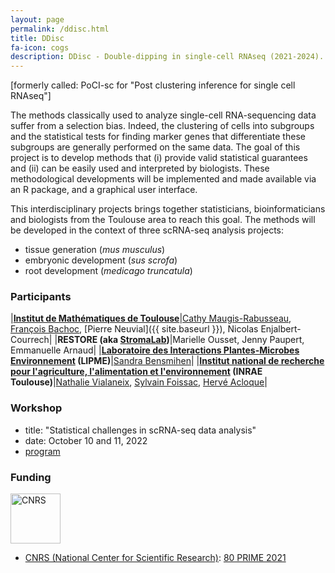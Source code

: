 ```yaml
---
layout: page
permalink: /ddisc.html
title: DDisc
fa-icon: cogs
description: DDisc - Double-dipping in single-cell RNAseq (2021-2024).
---
```


[formerly called: PoCI-sc for "Post clustering inference for single cell RNAseq"]

The methods classically used to analyze single-cell RNA-sequencing data suffer from a selection bias. Indeed, the clustering of cells into subgroups and the statistical tests for finding marker genes that differentiate these subgroups are generally performed on the same data. The goal of this project is to develop methods that (i) provide valid statistical guarantees and (ii) can be easily used and interpreted by biologists. These methodological developments will be implemented and made available via an R package, and a graphical user interface. 

This interdisciplinary projects brings together statisticians, bioinformaticians and biologists from the Toulouse area to reach this goal. The methods will be developed in the context of three scRNA-seq analysis projects:
- tissue generation (*mus musculus*)
- embryonic development (*sus scrofa*)
- root development (*medicago truncatula*)


### Participants

|**[Institut de Mathématiques de Toulouse](https://www.math.univ-toulouse.fr/)**|[Cathy Maugis-Rabusseau](http://perso.math.univ-toulouse.fr/maugis/), [François Bachoc](https://www.math.univ-toulouse.fr/~fbachoc/), [Pierre Neuvial]({{ site.baseurl }}), Nicolas Enjalbert-Courrech|
|**RESTORE (aka [StromaLab](https://www.stromalab.fr/))**|Marielle Ousset, Jenny Paupert, Emmanuelle Arnaud|
|**[Laboratoire des Interactions Plantes-Microbes Environnement](https://www6.toulouse.inrae.fr/lipm/Presentation) (LIPME)**|[Sandra Bensmihen](https://www6.toulouse.inrae.fr/lipm_eng/Research/Symbiotic-signalling/Research-themes/Symbiotic-signals-and-root-development)|
|**[Institut national de recherche pour l'agriculture, l'alimentation et l'environnement](https://www.inrae.fr/) (INRAE Toulouse)**|[Nathalie Vialaneix](http://www.nathalievialaneix.eu/), [Sylvain Foissac](https://genphyse.toulouse.inra.fr/people/foissac), [Hervé Acloque](https://genphyse.toulouse.inra.fr/people/acloque/hervé)|

### Workshop

- title: "Statistical challenges in scRNA-seq data analysis"
- date: October 10 and 11, 2022
- [program](assets/pdf/2022-DDisc-workshop_program.pdf)

### Funding

[<img src="{{ site.baseurl }}/assets/img/logos/CNRS.png " alt="CNRS" height="80">](http://www.cnrs.fr/)

* [CNRS (National Center for Scientific Research)](http://www.cnrs.fr): [80 PRIME 2021](https://miti.cnrs.fr/appel-projet/80-prime-2019/)




